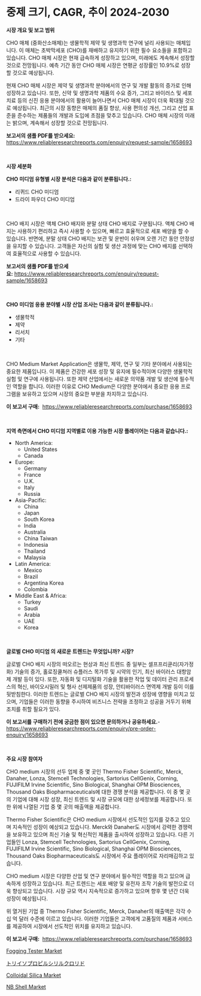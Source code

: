 <p><h1>중제 크기, CAGR, 추이 2024-2030</h1></p><p><strong>시장 개요 및 보고 범위</strong></p>
<p><p>CHO 매체 (중화산소매체)는 생물학적 제약 및 생명과학 연구에 널리 사용되는 매체입니다. 이 매체는 초박막세포 (CHO)를 재배하고 유지하기 위한 필수 요소들을 포함하고 있습니다. CHO 매체 시장은 현재 급속하게 성장하고 있으며, 미래에도 계속해서 성장할 것으로 전망됩니다. 예측 기간 동안 CHO 매체 시장은 연평균 성장률인 10.9%로 성장할 것으로 예상됩니다. </p><p>현재 CHO 매체 시장은 제약 및 생명과학 분야에서의 연구 및 개발 활동의 증가로 인해 성장하고 있습니다. 또한, 신약 및 생명과학 제품의 수요 증가, 그리고 바이러스 및 세포 치료 등의 신진 응용 분야에서의 활용이 늘어나면서 CHO 매체 시장이 더욱 확대될 것으로 예상됩니다. 최근의 시장 동향은 매체의 품질 향상, 사용 편의성 개선, 그리고 산업 표준을 준수하는 제품들의 개발과 도입에 초점을 맞추고 있습니다. CHO 매체 시장의 미래는 밝으며, 계속해서 성장할 것으로 전망됩니다.</p></p>
<p><strong>보고서의 샘플 PDF를 받으세요:</strong> <a href="https://www.reliableresearchreports.com/enquiry/request-sample/1658693">https://www.reliableresearchreports.com/enquiry/request-sample/1658693</a></p>
<p>&nbsp;</p>
<p><strong>시장 세분화</strong></p>
<p><strong>CHO 미디엄 유형별 시장 분석은 다음과 같이 분류됩니다.:</strong></p>
<p><ul><li>리퀴드 CHO 미디엄</li><li>드라이 파우더 CHO 미디엄</li></ul></p>
<p>&nbsp;</p>
<p><p>CHO 배지 시장은 액체 CHO 배지와 분말 상태 CHO 배지로 구분됩니다. 액체 CHO 배지는 사용하기 편리하고 즉시 사용할 수 있으며, 빠르고 효율적으로 세포 배양을 할 수 있습니다. 반면에, 분말 상태 CHO 배지는 보관 및 운반이 쉬우며 오랜 기간 동안 안정성을 유지할 수 있습니다. 고객들은 자신의 실험 및 생산 과정에 맞는 CHO 배지를 선택하여 효율적으로 사용할 수 있습니다.</p></p>
<p><strong>보고서의 샘플 PDF를 받으세요:</strong>&nbsp;<a href="https://www.reliableresearchreports.com/enquiry/request-sample/1658693">https://www.reliableresearchreports.com/enquiry/request-sample/1658693</a></p>
<p>&nbsp;</p>
<p><strong> CHO 미디엄 응용 분야별 시장 산업 조사는 다음과 같이 분류됩니다.:</strong></p>
<p><ul><li>생물학적</li><li>제약</li><li>리서치</li><li>기타</li></ul></p>
<p>&nbsp;</p>
<p><p>CHO Medium Market Application은 생물학, 제약, 연구 및 기타 분야에서 사용되는 중요한 제품입니다. 이 제품은 건강한 세포 성장 및 유지에 필수적이며 다양한 생물학적 실험 및 연구에 사용됩니다. 또한 제약 산업에서는 새로운 의약품 개발 및 생산에 필수적인 역할을 합니다. 이러한 이유로 CHO Medium은 다양한 분야에서 중요한 응용 프로그램을 보유하고 있으며 시장의 중요한 부분을 차지하고 있습니다.</p></p>
<p><strong>이 보고서 구매:</strong>&nbsp; <a href="https://www.reliableresearchreports.com/purchase/1658693">https://www.reliableresearchreports.com/purchase/1658693</a></p>
<p>&nbsp;</p>
<p><strong>지역 측면에서 CHO 미디엄 지역별로 이용 가능한 시장 플레이어는 다음과 같습니다.:</strong></p>
<p><ul>
    <li>
        North America:
        <ul>
            <li>United States</li>
            <li>Canada</li>
        </ul>
    </li>
    <li>
        Europe:
        <ul>
            <li>Germany</li>
            <li>France</li>
            <li>U.K.</li>
            <li>Italy</li>
            <li>Russia</li>
        </ul>
    </li>
    <li>
        Asia-Pacific:
        <ul>
            <li>China</li>
            <li>Japan</li>
            <li>South Korea</li>
            <li>India</li>
            <li>Australia</li>
            <li>China Taiwan</li>
            <li>Indonesia</li>
            <li>Thailand</li>
            <li>Malaysia</li>
        </ul>
    </li>
    <li>
        Latin America:
        <ul>
            <li>Mexico</li>
            <li>Brazil</li>
            <li>Argentina Korea</li>
            <li>Colombia</li>
        </ul>
    </li>
    <li>
        Middle East & Africa:
        <ul>
            <li>Turkey</li>
            <li>Saudi</li>
            <li>Arabia</li>
            <li>UAE</li>
            <li>Korea</li>
        </ul>
    </li>
    </ul></p>
<p>&nbsp;</p>
<p><strong>글로벌 CHO 미디엄 의 새로운 트렌드는 무엇입니까? 시장?</strong></p>
<p><p>글로벌 CHO 배지 시장의 떠오르는 현상과 최신 트렌드 중 일부는 셀프프리큔리(자가정화) 기술의 증가, 홀로징쿨쳐러 슈플러스 목가루 및 시약의 인기, 최신 바이러스 대항암제 개발 등이 있다. 또한, 자동화 및 디지털화 기술을 활용한 작업 및 데이터 관리 프로세스의 혁신, 바이오시밀러 및 형사 선제제품의 성장, 안티바이러스 면역제 개발 등이 이를 뒷받침한다. 이러한 트렌드는 글로벌 CHO 배지 시장의 발전과 성장에 영향을 미치고 있으며, 기업들은 이러한 동향을 주시하여 비즈니스 전략을 조정하고 성공을 거두기 위해 조치를 취할 필요가 있다.</p></p>
<p><strong>이 보고서를 구매하기 전에 궁금한 점이 있으면 문의하거나 공유하세요.</strong>- <a href="https://www.reliableresearchreports.com/enquiry/pre-order-enquiry/1658693">https://www.reliableresearchreports.com/enquiry/pre-order-enquiry/1658693</a></p>
<p>&nbsp;</p>
<p><strong>주요 시장 참여자</strong></p>
<p><p>CHO medium 시장의 선두 업체 중 몇 곳인 Thermo Fisher Scientific, Merck, Danaher, Lonza, Stemcell Technologies, Sartorius CellGenix, Corning, FUJIFILM Irvine Scientific, Sino Biological, Shanghai OPM Biosciences, Thousand Oaks Biopharmaceuticals에 대한 경쟁 분석을 제공합니다. 이 중 몇 곳의 기업에 대해 시장 성장, 최신 트렌드 및 시장 규모에 대한 상세정보를 제공합니다. 또한 위에 나열된 기업 중 몇 곳의 매출액을 제공합니다.</p><p>Thermo Fisher Scientific은 CHO medium 시장에서 선도적인 입지를 갖추고 있으며 지속적인 성장이 예상되고 있습니다. Merck와 Danaher도 시장에서 강력한 경쟁력을 보유하고 있으며 최신 기술 및 혁신적인 제품을 출시하여 성장하고 있습니다. 다른 기업들인 Lonza, Stemcell Technologies, Sartorius CellGenix, Corning, FUJIFILM Irvine Scientific, Sino Biological, Shanghai OPM Biosciences, Thousand Oaks Biopharmaceuticals도 시장에서 주요 플레이어로 자리매김하고 있습니다.</p><p>CHO medium 시장은 다양한 산업 및 연구 분야에서 필수적인 역할을 하고 있으며 급속하게 성장하고 있습니다. 최근 트렌드는 세포 배양 및 유전자 조작 기술의 발전으로 더욱 향상되고 있습니다. 시장 규모 역시 지속적으로 증가하고 있으며 향후 몇 년간 더욱 성장이 예상됩니다.</p><p>위 열거된 기업 중 Thermo Fisher Scientific, Merck, Danaher의 매출액은 각각 수십 억 달러 수준에 이르고 있습니다. 이러한 기업들은 고객에게 고품질의 제품과 서비스를 제공하여 시장에서 선도적인 위치를 유지하고 있습니다.</p></p>
<p><strong>이 보고서 구매:</strong>&nbsp;&nbsp;<a href="https://www.reliableresearchreports.com/purchase/1658693">https://www.reliableresearchreports.com/purchase/1658693</a></p>
<p><p><a href="https://view.publitas.com/reportprime-1/fogging-tester-market-provides-detailed-segmentation-of-this-market-based-on-type-application-and-region-and-forecast-for-the-period-from-2024-2031/">Fogging Tester Market</a></p><p><a href="https://github.com/oqoeusbvpadwjs08/Market-Research-Report-List-1/blob/main/612766513535.md">トリイソプロピルシリルクロリド</a></p><p><a href="https://spotless-saver-8fd.notion.site/Global-Colloidal-Silica-Market-Size-and-Market-Trends-Insights-and-Projections-from-2024-to-2031-aebc1402049e48d3a7ce3c5e2ceef723">Colloidal Silica Market</a></p><p><a href="https://github.com/RichRobinson5/Market-Research-Report-List-4/blob/main/nb-shell-market.md">NB Shell Market</a></p></p>
